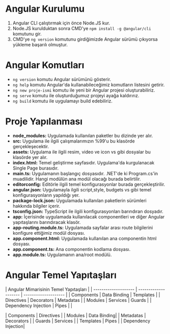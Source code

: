 # Angular Kurulumu
1. Angular CLI çalıştırmak için önce Node.JS kur.
2. Node.JS kurulduktan sonra CMD'ye `npm install -g @angular/cli` komutunu gir.
3. CMD'ye `ng version` komutunu girdiğimizde Angular sürümü çıkıyorsa yükleme başarılı olmuştur.

# Angular Komutları
* `ng version` komutu Angular sürümünü gösterir.
* `ng help` komutu Angular'da kullanabileceğimiz komutların listesini getirir.
* `ng new proje-ismi` komutu ile yeni bir Angular projesi oluşturabiliriz.
* `ng serve` komutu ile oluşturduğumuz projeyi ayağa kaldırırız.
* `ng build` komutu ile uygulamayı build edebiliriz.

# Proje Yapılanması
* __node_modules:__ Uygulamada kullanılan paketler bu dizinde yer alır.
* __src:__ Uygulama ile ilgili çalışmalarımızın %99'u bu klasörde gerçekleşecektir.
* __assets:__ Uygulama ile ilgili resim, video ve icon vs gibi dosyalar bu klasörde yer alır.
* __index.html:__ Temel geliştirme sayfasıdır. Uygulama'da kurgulanacak Single Page burasıdır.
* __main.ts:__ Uygulamanın başlangıç dosyasıdır. .NET'de ki Program.cs'in muadilidir. Hangi modülün ana modül olacağı burada belirtilir.
* __editorconfig:__ Editörle ilgili temel konfigurasyonlar burada gerçekleştirilir.
* __angular.json:__ Uygulamayla ilgili script,style, budgets vs gibi temel konfigurasyonların yapıldığı yer.
* __package-lock.json:__ Uygulamada kullanılan paketlerin sürümleri hakkında bilgiler içerir.
* __tsconfig.json:__ TypeScript ile ilgili konfigurasyonları barındıran dosyadır.
* __app:__ İçerisinde uygulamada kullanılacak componentleri ve diğer Angular yapıtaşlarını barındıracak klasör.
* __app-routing.module.ts:__ Uygulamada sayfalar arası route bilgilerini konfigure ettiğimiz modül dosyası.
* __app.component.html:__ Uygulamada kullanılan ana componentin html dosyası.
* __app.component.ts:__ Ana componentin kodlama dosyası.
* __app.module.ts:__ Uygulamanın ana/root modülü.

# Angular Temel Yapıtaşları
|                   Angular Mimarisinin Temel Yapıtaşları            |
| -------------------- | -------------------- | -------------------- |
| Components           | Data Binding         | Templates            |
| Directives           | Decorators           | Metadatas            |
| Modules              | Services             | Guards               |
| Dependency Injection | Pipes                |                      |

| Components   | Directives  |
| Modules      | Data Binding|
| Metadatas    | Decorators  |
| Guards       | Services    |
| Templates    | Pipes       |
| Dependency Injection|
